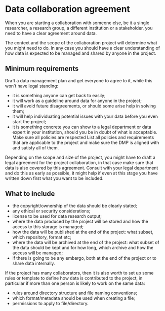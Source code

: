 # Data collaboration agreement
When you are starting a collaboration with someone else, be it a single researcher, a research group, a different institution or a stakeholder, you need to have a clear agreement around data.

The context and the scope of the collaboration project will determine what you might need to do. In any case you should have a clear understanding of how data is expected to be managed and shared by anyone in the project.

## Minimum requirements
Draft a data management plan and get everyone to agree to it, while this won’t have legal standing:

* it is something anyone can get back to easily;
* it will work as a guideline around data for anyone in the project;
* it will avoid future disagreements, or should some arise help in solving them;
* it will help individuating potential issues with your data before you even start the project;
* it is something concrete you can show to a legal department or data expert in your institution, should you be in doubt of what is acceptable.
Make sure all policies are respected
List all policies and requirements that are applicable to the project and make sure the DMP is aligned with and satisfy all of them.

Depending on the scope and size of the project, you might have to draft a legal agreement for the project collaboration, in that case make sure that data is also covered by this agreement. Consult with your legal department and do this as early as possible, it might help if even at this stage you have written down first what you want to be included.

## What to include
* the copyright/ownership of the data should be clearly stated;
* any ethical or security considerations;
* license to be used for data research output;
* where the data produced by the project will be stored and how the access to this storage is managed;
* how the data will be published at the end of the project: what subset, which repository, format etc;
* where the data will be archived at the end of the project: what subset of the data should be kept and for how long, which archive and how the access will be managed;
* if there is going to be any embargo, both at the end of the project or to share data internally.

If the project has many collaborators, then it is also worth to set up some rules or template to define how data is contributed to the project, in particular if more than one person is likely to work on the same data:
* rules around directory structure and file naming conventions;
* which format/metadata should be used when creating a file;
* permissions to apply to file/directory.
